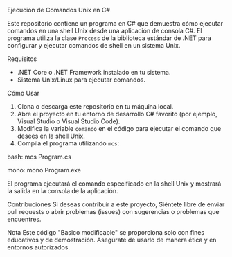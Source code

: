 Ejecución de Comandos Unix en C#

Este repositorio contiene un programa en C# que demuestra cómo ejecutar comandos en una shell Unix desde una aplicación de consola C#. El programa utiliza la clase `Process` de la biblioteca estándar de .NET para configurar y ejecutar comandos de shell en un sistema Unix.

Requisitos
- .NET Core o .NET Framework instalado en tu sistema.
- Sistema Unix/Linux para ejecutar comandos.

Cómo Usar
1. Clona o descarga este repositorio en tu máquina local.
2. Abre el proyecto en tu entorno de desarrollo C# favorito (por ejemplo, Visual Studio o Visual Studio Code).
3. Modifica la variable `comando` en el código para ejecutar el comando que desees en la shell Unix.
4. Compila el programa utilizando `mcs`:

bash:
mcs Program.cs

mono:
mono Program.exe


El programa ejecutará el comando especificado en la shell Unix y mostrará la salida en la consola de la aplicación.

Contribuciones
Si deseas contribuir a este proyecto, Siéntete libre de enviar pull requests o abrir problemas (issues) con sugerencias o problemas que encuentres.

Nota
Este código "Basico modificable" se proporciona solo con fines educativos y de demostración. Asegúrate de usarlo de manera ética y en entornos autorizados.

